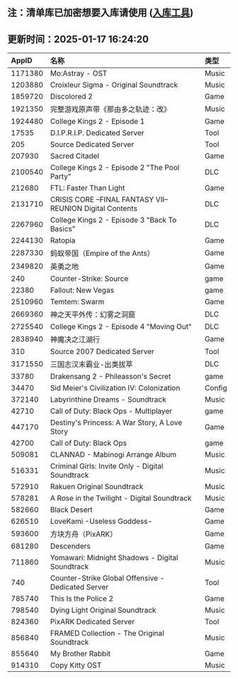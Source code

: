 ## 注：清单库已加密想要入库请使用 ([入库工具](https://github.com/BlankTMing/ManifestAutoUpdate/releases))

## 更新时间：2025-01-17 16:24:20
| AppID | 名称 | 类型  |
| :-------------------- | :----------------------------- | :----------- |
| 1171380 | Mo:Astray - OST| Music |
| 1203880 | Croixleur Sigma - Original Soundtrack| Music |
| 1859720 | Discolored 2| Game |
| 1921350 | 完整游戏原声带《那由多之轨迹：改》| Music |
| 1924480 | College Kings 2 - Episode 1| Game |
| 17535 | D.I.P.R.I.P. Dedicated Server| Tool |
| 205 | Source Dedicated Server| Tool |
| 207930 | Sacred Citadel| Game |
| 2100540 | College Kings 2 - Episode 2 "The Pool Party"| DLC |
| 212680 | FTL: Faster Than Light| Game |
| 2131710 | CRISIS CORE –FINAL FANTASY VII– REUNION Digital Contents| DLC |
| 2267960 | College Kings 2 - Episode 3 "Back To Basics"| DLC |
| 2244130 | Ratopia| Game |
| 2287330 | 蚂蚁帝国（Empire of the Ants）| Game |
| 2349820 | 英勇之地| Game |
| 240 | Counter-Strike: Source| game |
| 22380 | Fallout: New Vegas| game |
| 2510960 | Temtem: Swarm| Game |
| 2669360 | 神之天平外传：幻雾之洞窟| DLC |
| 2725540 | College Kings 2 - Episode 4 "Moving Out"| DLC |
| 2838940 | 神魔决之江湖行| Game |
| 310 | Source 2007 Dedicated Server| Tool |
| 3171550 | 三国志汉末霸业-出类拔萃| DLC |
| 33780 | Drakensang 2 - Phileasson's Secret| game |
| 34470 | Sid Meier's Civilization IV: Colonization| Config |
| 372140 | Labyrinthine Dreams - Soundtrack| Music |
| 42710 | Call of Duty: Black Ops - Multiplayer| game |
| 447170 | Destiny's Princess: A War Story, A Love Story| Game |
| 42700 | Call of Duty: Black Ops| game |
| 509081 | CLANNAD - Mabinogi Arrange Album| Music |
| 516331 | Criminal Girls: Invite Only - Digital Soundtrack| Music |
| 572910 | Rakuen Original Soundtrack| Music |
| 578281 | A Rose in the Twilight - Digital Soundtrack| Music |
| 582660 | Black Desert| Game |
| 626510 | LoveKami -Useless Goddess-| Game |
| 593600 | 方块方舟（PixARK）| Game |
| 681280 | Descenders| Game |
| 711860 | Yomawari: Midnight Shadows - Digital Soundtrack| Music |
| 740 | Counter-Strike Global Offensive - Dedicated Server| Tool |
| 785740 | This Is the Police 2| Game |
| 798540 | Dying Light Original Soundtrack| Music |
| 824360 | PixARK Dedicated Server| Tool |
| 856840 | FRAMED Collection - The Original Soundtrack| Music |
| 855640 | My Brother Rabbit| Game |
| 914310 | Copy Kitty OST| Music |
